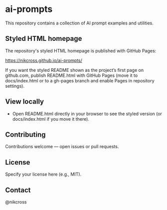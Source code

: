 # ai-prompts

This repository contains a collection of AI prompt examples and utilities.

Styled HTML homepage
--------------------
The repository's styled HTML homepage is published with GitHub Pages:

https://nikcross.github.io/ai-prompts/

If you want the styled README shown as the project’s first page on github.com, publish README.html with GitHub Pages (move it to docs/index.html or to a gh-pages branch and enable Pages in repository settings).

View locally
------------
- Open README.html directly in your browser to see the styled version (or docs/index.html if you move it there).

Contributing
------------
Contributions welcome — open issues or pull requests.

License
-------
Specify your license here (e.g., MIT).

Contact
-------
@nikcross
